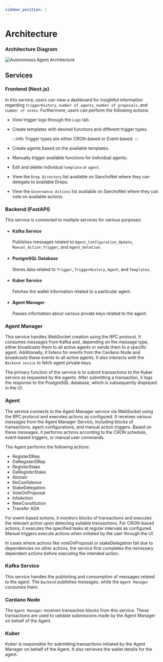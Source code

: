 ```yaml
---
sidebar_position: 1
---
```


# Architecture

### Architecture Diagram

![Autonomous Agent Architecture](/img/autonomous_agent.png)

## Services

### Frontend (Next.js)

In this service, users can view a dashboard for insightful information regarding `triggerHistory`, `number of agents`, `number of proposals`, and `number of votes`. Furthermore, users can perform the following actions:

- View trigger logs through the `Logs` tab.
- Create templates with desired functions and different trigger types.

  :::info
  Trigger types are either CRON-based or Event-based.
  :::

- Create agents based on the available templates.
- Manually trigger available functions for individual agents.
- Edit and delete individual `template` or `agent`.
- View the `Drep Directory` list available on SanchoNet where they can delegate to available Dreps.
- View the `Governance Actions` list available on SanchoNet where they can vote on available actions.

### Backend (FastAPI)

This service is connected to multiple services for various purposes:

- #### Kafka Service

  Publishes messages related to `Agent_Configuration_Update`, `Manual_Action_Trigger`, and `Agent_Deletion`.

- #### PostgreSQL Database

  Stores data related to `Trigger`, `TriggerHistory`, `Agent`, and `Templates`.

- #### Kuber Service

  Fetches the wallet information related to a particular agent.

- #### Agent Manager

  Passes information about various private keys related to the agent.

### Agent Manager

This service handles WebSocket creation using the RPC protocol. It consumes messages from Kafka and, depending on the message type, either broadcasts them to all active agents or sends them to a specific agent. Additionally, it listens for events from the Cardano Node and broadcasts these events to all active agents. It also interacts with the `Backend sevice` to fetch agent private keys.

The primary function of the service is to submit transactions to the Kuber service as requested by the agents. After submitting a transaction, it logs the response to the PostgreSQL database, which is subsequently displayed in the UI.

### Agent

The service connects to the Agent Manager service via WebSocket using the RPC protocol and executes actions as configured. It receives various messages from the Agent Manager Service, including blocks of transactions, agent configurations, and manual action triggers. Based on these messages, it performs actions according to the CRON schedule, event-based triggers, or manual user commands.

The Agent performs the following actions:

- RegisterDRep
- DeRegisterDRep
- RegisterStake
- DeRegisterStake
- Abstain
- NoConfidence
- StakeDelegation
- VoteOnProposal
- InfoAction
- NewConstitution
- Transfer ADA

For event-based actions, it monitors blocks of transactions and executes the relevant action upon detecting suitable transactions. For CRON-based actions, it executes the specified tasks at regular intervals as configured. Manual triggers execute actions when initiated by the user through the UI.

In cases where actions like voteOnProposal or stakeDelegation fail due to dependencies on other actions, the service first completes the necessary dependent actions before executing the intended action.

### Kafka Service

This service handles the publishing and consumption of messages related to the agent. The `Backend` publishes messages, while the `Agent Manager` consumes them.

### Cardano Node

The `Agent Manager` receives transaction blocks from this service. These transactions are used to validate submissions made by the Agent Manager on behalf of the Agent.

### Kuber

Kuber is responsible for submitting transactions initiated by the Agent Manager on behalf of the Agent. It also retrieves the wallet details for the agent.
